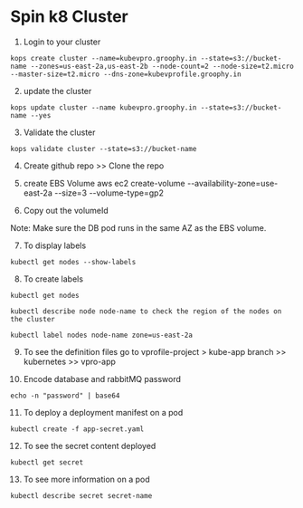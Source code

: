 # Spin k8 Cluster

1. Login to your cluster

```
kops create cluster --name=kubevpro.groophy.in --state=s3://bucket-name --zones=us-east-2a,us-east-2b --node-count=2 --node-size=t2.micro --master-size=t2.micro --dns-zone=kubevprofile.groophy.in

```

2. update the cluster

```
kops update cluster --name kubevpro.groophy.in --state=s3://bucket-name --yes
```

3. Validate the cluster

```
kops validate cluster --state=s3://bucket-name
```

4. Create github repo >> Clone the repo

5. create EBS Volume aws ec2 create-volume --availability-zone=use-east-2a --size=3 --volume-type=gp2

6. Copy out the volumeId

Note: Make sure the DB pod runs in the same AZ as the EBS volume.

7. To display labels

```
kubectl get nodes --show-labels
```

8. To create labels

```
kubectl get nodes

kubectl describe node node-name to check the region of the nodes on the cluster

kubectl label nodes node-name zone=us-east-2a
```

9. To see the definition files go to vprofile-project > kube-app branch >> kubernetes >> vpro-app

10. Encode database and rabbitMQ password

```
echo -n "password" | base64
```

11. To deploy a deployment manifest on a pod

```
kubectl create -f app-secret.yaml
```

12. To see the secret content deployed

```
kubectl get secret
```

13. To see more information on a pod

```
kubectl describe secret secret-name
```
